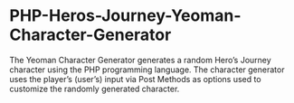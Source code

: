 # PHP-Heros-Journey-Yeoman-Character-Generator
The Yeoman Character Generator generates a random Hero’s Journey character using the PHP programming language. The character generator uses the player’s (user’s) input via Post Methods as options used to customize the randomly generated character.
